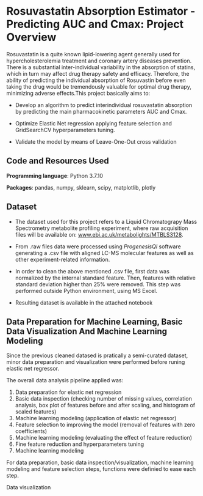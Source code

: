 # Rosuvastatin Absorption Estimator - Predicting AUC and Cmax: Project Overview

Rosuvastatin is a quite known lipid-lowering agent generally used for hypercholesterolemia treatment and coronary artery diseases prevention. There is a substantial inter-individual variability in the absorption of statins, which in turn may affect drug therapy safety and efficacy. Therefore, the ability of predicting the individual absorption of Rosuvastin before even taking the drug would be tremendously valuable for optimal drug therapy, minimizing adverse effects.This project basically aims to:

* Develop an algorithm to predict interindividual rosuvastatin absorption by predicting the main pharmacokinetic parameters AUC and Cmax.
 
* Optimize Elastic Net regression applying feature selection and GridSearchCV hyperparameters tuning.

* Validate the model by means of Leave-One-Out cross validation    


## Code and Resources Used

**Programming language**: Python 3.7.10

**Packages**: pandas, numpy, sklearn, scipy, matplotlib, plotly


## Dataset

* The dataset used for this project refers to a Liquid Chromatograpy Mass Spectrometry metabolite profiling experiment, where raw acquisition files will be available on: www.ebi.ac.uk/metabolights/MTBLS3128.

* From .raw files data were processed using *ProgenesisQI* software generating a .csv file with aligned LC-MS molecular features as well as other experiment-related information.

* In order to clean the above mentioned .csv file, first data was normalized by the internal standard feature. Then, features with relative standard deviation higher than 25% were removed. This step was performed outside Python environment, using MS Excel.

* Resulting dataset is available in the attached notebook


## Data Preparation for Machine Learning, Basic Data Visualization And Machine Learning Modeling

Since the previous cleaned datased is pratically a semi-curated dataset, minor data preparation and visualization were performed before runing elastic net regressor.

The overall data analysis pipeline applied was:

1. Data preparation for elastic net regression
2. Basic data inspection (checking number of missing values, correlation analysis, box plot of features before and after scaling, and histogram of scaled features)
3. Machine learning modeling (application of elastic net regressor)
4. Feature selection to improving the model (removal of features with zero coefficients)
5. Machine learning modeling (evaluating the effect  of feature reduction)
6. Fine feature reduction and hyperparameters tuning
7. Machine learning modeling


For data preparation, basic data inspection/visualization, machine learning modeling and feature selection steps, functions were definied to ease each step.

Data visualization 


